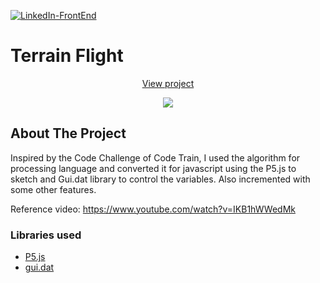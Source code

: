 [![LinkedIn-FrontEnd][linkedin-shield]][linkedin-url-1]

# Terrain Flight

<p align="center">
  <p align="center">
    <a href="https://toshiuk.github.io/code-challenge/terrainFlight/">View project</a>
  </p>
</p>

<p align="center">
  <img align="center" src="example.gif" />
</p>

<!-- ABOUT THE PROJECT -->

## About The Project

Inspired by the Code Challenge of Code Train, I used the algorithm for processing language and converted it for javascript using the P5.js to sketch and Gui.dat library to control the variables.
Also incremented with some other features.

Reference video: https://www.youtube.com/watch?v=IKB1hWWedMk

### Libraries used

- [P5.js](https://p5js.org/)
- [gui.dat](https://github.com/dataarts/dat.gui)

<!-- MARKDOWN LINKS & IMAGES -->

[linkedin-shield]: https://img.shields.io/badge/-LinkedIn-black.svg?style=flat-square&logo=linkedin&colorB=555
[linkedin-url-1]: https://linkedin.com/in/flaviotoshiukhjr
